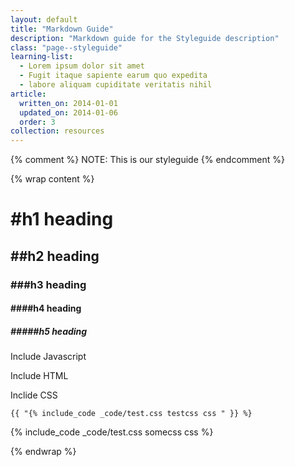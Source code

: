 ```yaml
---
layout: default
title: "Markdown Guide"
description: "Markdown guide for the Styleguide description"
class: "page--styleguide"
learning-list:
  - Lorem ipsum dolor sit amet
  - Fugit itaque sapiente earum quo expedita
  - labore aliquam cupiditate veritatis nihil
article:
  written_on: 2014-01-01
  updated_on: 2014-01-06
  order: 3
collection: resources
---
```

{% comment %}
NOTE: This is our styleguide
{% endcomment %}

{% wrap content %}

# #h1 heading

## ##h2 heading

### ###h3 heading

#### ####h4 heading

##### #####h5 heading

Include Javascript


Include HTML

Inclide CSS

	{{ "{% include_code _code/test.css testcss css " }} %}

{% include_code _code/test.css somecss css %}





{% endwrap %}